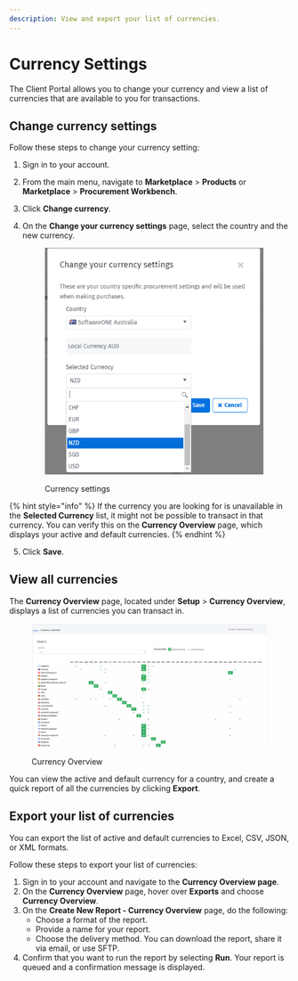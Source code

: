 ```yaml
---
description: View and export your list of currencies.
---
```


# Currency Settings

The Client Portal allows you to change your currency and view a list of currencies that are available to you for transactions.&#x20;

## Change currency settings

Follow these steps to change your currency setting:

1. Sign in to your account.
2. From the main menu, navigate to **Marketplace** > **Products** or **Marketplace** > **Procurement Workbench**.
3. Click **Change currency**.
4.  On the **Change your currency settings** page, select the country and the new currency. &#x20;



    <figure><img src="../.gitbook/assets/image (2) (1) (1) (1).png" alt="" width="393"><figcaption><p>Currency settings</p></figcaption></figure>

{% hint style="info" %}
If the currency you are looking for is unavailable in the **Selected Currency** list, it might not be possible to transact in that currency. You can verify this on the **Currency Overview** page, which displays your active and default currencies.
{% endhint %}

5. Click **Save**.&#x20;

## View all currencies&#x20;

The **Currency Overview** page, located under **Setup** > **Currency Overview**, displays a list of currencies you can transact in.&#x20;

<figure><img src="../.gitbook/assets/image (3) (1).png" alt=""><figcaption><p>Currency Overview</p></figcaption></figure>

You can view the active and default currency for a country, and create a quick report of all the currencies by clicking **Export**.&#x20;

## Export your list of currencies

You can export the list of active and default currencies to Excel, CSV, JSON, or XML formats.

Follow these steps to export your list of currencies:

1. Sign in to your account and navigate to the **Currency Overview page**.
2. On the **Currency Overview** page, hover over **Exports** and choose **Currency Overview**.&#x20;
3. On the **Create New Report - Currency Overview** page, do the following:
   * Choose a format of the report.&#x20;
   * Provide a name for your report.
   * Choose the delivery method. You can download the report, share it via email, or use SFTP.
4. Confirm that you want to run the report by selecting **Run**. Your report is queued and a confirmation message is displayed.

